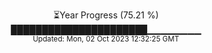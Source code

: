 <p align="center">
⏳Year Progress (75.21 %) <br>
██████████████████████▁▁▁▁▁▁▁▁ <br>
<sub>Updated: Mon, 02 Oct 2023 12:32:25 GMT</sub>
</p>


